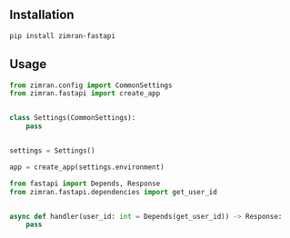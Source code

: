 ## Installation

```bash
pip install zimran-fastapi
```

## Usage

```python
from zimran.config import CommonSettings
from zimran.fastapi import create_app


class Settings(CommonSettings):
    pass


settings = Settings()

app = create_app(settings.environment)
```

```python
from fastapi import Depends, Response
from zimran.fastapi.dependencies import get_user_id


async def handler(user_id: int = Depends(get_user_id)) -> Response:
    pass
```
